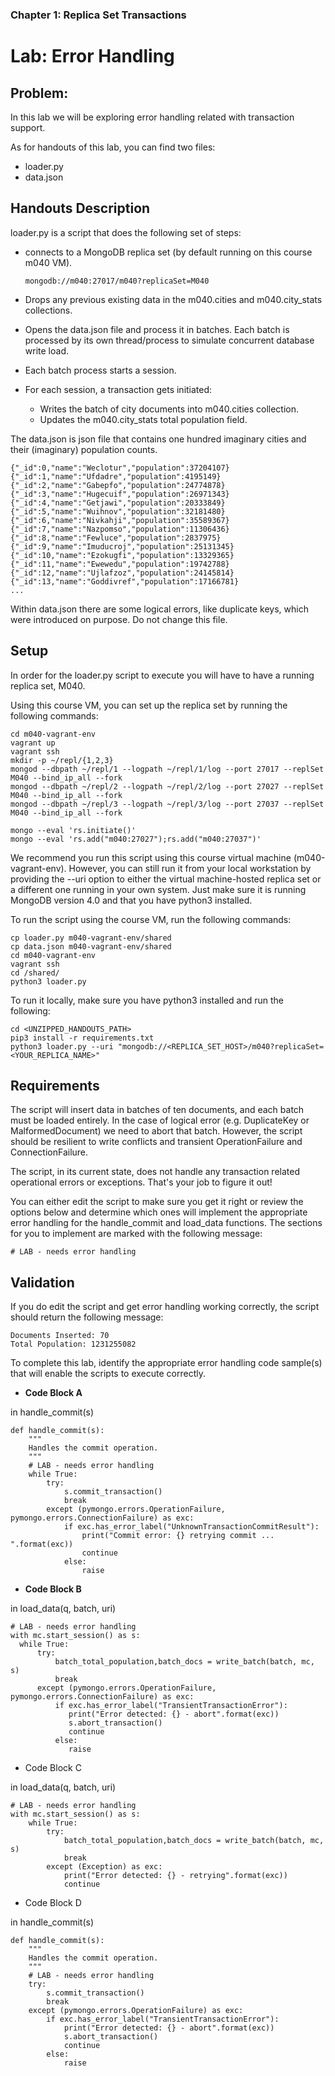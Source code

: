 ### Chapter 1: Replica Set Transactions

# Lab: Error Handling

## Problem:

In this lab we will be exploring error handling related with transaction support.

As for handouts of this lab, you can find two files:

 - loader.py
 - data.json

## Handouts Description

loader.py is a script that does the following set of steps:

 - connects to a MongoDB replica set (by default running on this course m040 VM).
 
       mongodb://m040:27017/m040?replicaSet=M040

 - Drops any previous existing data in the m040.cities and m040.city_stats collections.
 - Opens the data.json file and process it in batches. Each batch is processed by its own thread/process to simulate concurrent database write load.
 - Each batch process starts a session.
 - For each session, a transaction gets initiated:
   - Writes the batch of city documents into m040.cities collection.
   - Updates the m040.city_stats total population field.
   
The data.json is json file that contains one hundred imaginary cities and their (imaginary) population counts.

    {"_id":0,"name":"Weclotur","population":37204107}
    {"_id":1,"name":"Ufdadre","population":4195149}
    {"_id":2,"name":"Gabepfo","population":24774878}
    {"_id":3,"name":"Hugecuif","population":26971343}
    {"_id":4,"name":"Getjawi","population":20333849}
    {"_id":5,"name":"Wuihnov","population":32181480}
    {"_id":6,"name":"Nivkahji","population":35589367}
    {"_id":7,"name":"Nazpomso","population":11306436}
    {"_id":8,"name":"Fewluce","population":2837975}
    {"_id":9,"name":"Imuducroj","population":25131345}
    {"_id":10,"name":"Ezokugfi","population":13329365}
    {"_id":11,"name":"Ewewedu","population":19742788}
    {"_id":12,"name":"Ujlafzoz","population":24145814}
    {"_id":13,"name":"Goddivref","population":17166781}
    ...

Within data.json there are some logical errors, like duplicate keys, which were introduced on purpose. Do not change this file.

## Setup

In order for the loader.py script to execute you will have to have a running replica set, M040.

Using this course VM, you can set up the replica set by running the following commands:

    cd m040-vagrant-env
    vagrant up
    vagrant ssh
    mkdir -p ~/repl/{1,2,3}
    mongod --dbpath ~/repl/1 --logpath ~/repl/1/log --port 27017 --replSet M040 --bind_ip_all --fork
    mongod --dbpath ~/repl/2 --logpath ~/repl/2/log --port 27027 --replSet M040 --bind_ip_all --fork
    mongod --dbpath ~/repl/3 --logpath ~/repl/3/log --port 27037 --replSet M040 --bind_ip_all --fork
    
    mongo --eval 'rs.initiate()'
    mongo --eval 'rs.add("m040:27027");rs.add("m040:27037")'
	
We recommend you run this script using this course virtual machine (m040-vagrant-env). However, you can still run it from your local workstation by providing the --uri option to either the virtual machine-hosted replica set or a different one running in your own system. Just make sure it is running MongoDB version 4.0 and that you have python3 installed.

To run the script using the course VM, run the following commands:

    cp loader.py m040-vagrant-env/shared
    cp data.json m040-vagrant-env/shared
    cd m040-vagrant-env
    vagrant ssh
    cd /shared/
    python3 loader.py

To run it locally, make sure you have python3 installed and run the following:

    cd <UNZIPPED_HANDOUTS_PATH>
    pip3 install -r requirements.txt
    python3 loader.py --uri "mongodb://<REPLICA_SET_HOST>/m040?replicaSet=<YOUR_REPLICA_NAME>"

## Requirements

The script will insert data in batches of ten documents, and each batch must be loaded entirely. In the case of logical error (e.g. DuplicateKey or MalformedDocument) we need to abort that batch. However, the script should be resilient to write conflicts and transient OperationFailure and ConnectionFailure.

The script, in its current state, does not handle any transaction related operational errors or exceptions. That's your job to figure it out!

You can either edit the script to make sure you get it right or review the options below and determine which ones will implement the appropriate error handling for the handle_commit and load_data functions. The sections for you to implement are marked with the following message:

    # LAB - needs error handling

## Validation

If you do edit the script and get error handling working correctly, the script should return the following message:

    Documents Inserted: 70
    Total Population: 1231255082

To complete this lab, identify the appropriate error handling code sample(s) that will enable the scripts to execute correctly.

 - **Code Block A**

in handle_commit(s)

    def handle_commit(s):
        """
        Handles the commit operation.
        """
        # LAB - needs error handling
        while True:
            try:
                s.commit_transaction()
                break
            except (pymongo.errors.OperationFailure, pymongo.errors.ConnectionFailure) as exc:
                if exc.has_error_label("UnknownTransactionCommitResult"):
                    print("Commit error: {} retrying commit ... ".format(exc))
                    continue
                else:
                    raise
				
 - **Code Block B**

in load_data(q, batch, uri)

    # LAB - needs error handling
    with mc.start_session() as s:
      while True:
          try:
              batch_total_population,batch_docs = write_batch(batch, mc, s)
              break
          except (pymongo.errors.OperationFailure, pymongo.errors.ConnectionFailure) as exc:
              if exc.has_error_label("TransientTransactionError"):
                 print("Error detected: {} - abort".format(exc))
                 s.abort_transaction()
                 continue
              else:
                 raise
			 
 - Code Block C

in load_data(q, batch, uri)

    # LAB - needs error handling
    with mc.start_session() as s:
        while True:
            try:
                batch_total_population,batch_docs = write_batch(batch, mc, s)
                break
            except (Exception) as exc:
                print("Error detected: {} - retrying".format(exc))
                continue
			
 - Code Block D

in handle_commit(s)

    def handle_commit(s):
        """
        Handles the commit operation.
        """
        # LAB - needs error handling
        try:
            s.commit_transaction()
            break
        except (pymongo.errors.OperationFailure) as exc:
            if exc.has_error_label("TransientTransactionError"):
                print("Error detected: {} - abort".format(exc))
                s.abort_transaction()
                continue
            else:
                raise

